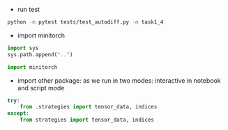 - run test

```bash
python -m pytest tests/test_autodiff.py -m task1_4
```

- import minitorch

```python
import sys
sys.path.append("..")

import minitorch
```

- import other package:
as we run in two modes: interactive in notebook and script mode

```python
try:
    from .strategies import tensor_data, indices
except:
    from strategies import tensor_data, indices
```